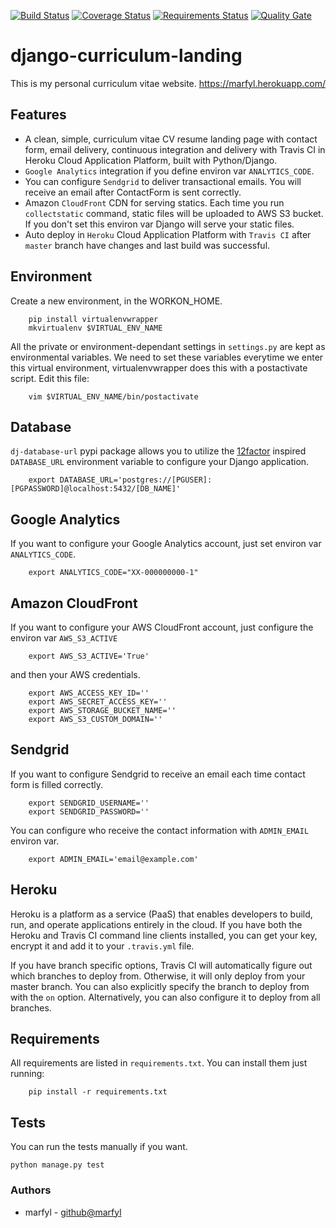 [![Build Status](https://travis-ci.org/marfyl/django-curriculum-landing.svg?branch=master)](https://travis-ci.org/marfyl/django-curriculum-landing) [![Coverage Status](https://coveralls.io/repos/github/marfyl/django-curriculum-landing/badge.svg?branch=master)](https://coveralls.io/github/marfyl/django-curriculum-landing?branch=master) [![Requirements Status](https://requires.io/github/marfyl/django-curriculum-landing/requirements.svg?branch=master)](https://requires.io/github/marfyl/django-curriculum-landing/requirements/?branch=master) [![Quality Gate](https://sonarcloud.io/api/project_badges/measure?project=marfyl_django-curriculum-landing&metrmarfyl_django-curriculum-landingic=alert_status)](https://sonarcloud.io/dashboard/index/marfyl_django-curriculum-landing)


# django-curriculum-landing

This is my personal curriculum vitae website. https://marfyl.herokuapp.com/


## Features

 - A clean, simple, curriculum vitae CV resume landing page with contact form, email delivery, continuous integration and delivery with Travis CI in Heroku Cloud Application Platform, built with Python/Django.
 - ``Google Analytics`` integration if you define environ var ``ANALYTICS_CODE``.
 - You can configure ``Sendgrid`` to deliver transactional emails. You will receive an email after ContactForm is sent correctly.
 - Amazon ``CloudFront`` CDN for serving statics. Each time you run ``collectstatic`` command, static files will be uploaded to AWS S3 bucket. If you don't set this environ var Django will serve your static files.
 - Auto deploy in ``Heroku`` Cloud Application Platform with ``Travis CI`` after ``master`` branch have changes and last build was successful.

## Environment

Create a new environment, in the WORKON_HOME.
        
        pip install virtualenvwrapper
        mkvirtualenv $VIRTUAL_ENV_NAME
        
All the private or environment-dependant settings in ``settings.py`` are kept as environmental variables. 
We need to set these variables everytime we enter this virtual environment, virtualenvwrapper does this with a postactivate script. 
Edit this file:
        
        vim $VIRTUAL_ENV_NAME/bin/postactivate

## Database

``dj-database-url`` pypi package allows you to utilize the [12factor](https://www.12factor.net/backing-services) inspired ``DATABASE_URL`` environment variable to configure your Django application.

        export DATABASE_URL='postgres://[PGUSER]:[PGPASSWORD]@localhost:5432/[DB_NAME]'
        
## Google Analytics

If you want to configure your Google Analytics account, just set environ var ``ANALYTICS_CODE``.

        export ANALYTICS_CODE="XX-000000000-1"

## Amazon CloudFront

If you want to configure your AWS CloudFront account, just configure the environ var ``AWS_S3_ACTIVE``

        export AWS_S3_ACTIVE='True'
        
and then your AWS credentials.

        export AWS_ACCESS_KEY_ID=''
        export AWS_SECRET_ACCESS_KEY=''
        export AWS_STORAGE_BUCKET_NAME=''
        export AWS_S3_CUSTOM_DOMAIN=''

## Sendgrid

If you want to configure Sendgrid to receive an email each time contact form is filled correctly. 

        export SENDGRID_USERNAME=''
        export SENDGRID_PASSWORD=''

You can configure who receive the contact information with ``ADMIN_EMAIL`` environ var.
        
        export ADMIN_EMAIL='email@example.com'
        
## Heroku

Heroku is a platform as a service (PaaS) that enables developers to build, run, and operate applications entirely in the cloud. If you have both the Heroku and Travis CI command line clients installed, you can get your key, encrypt it and add it to your ``.travis.yml`` file.

If you have branch specific options, Travis CI will automatically figure out which branches to deploy from. Otherwise, it will only deploy from your master branch. You can also explicitly specify the branch to deploy from with the ``on`` option. Alternatively, you can also configure it to deploy from all branches.
        

## Requirements

All requirements are listed in ``requirements.txt``. You can install them just running:

        pip install -r requirements.txt
        
## Tests

You can run the tests manually if you want.

    python manage.py test


### Authors

- marfyl - [github@marfyl](https://github.com/marfyl/)